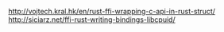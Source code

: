 http://vojtech.kral.hk/en/rust-ffi-wrapping-c-api-in-rust-struct/
http://siciarz.net/ffi-rust-writing-bindings-libcpuid/
